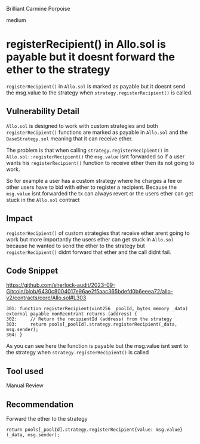 Brilliant Carmine Porpoise

medium

# registerRecipient() in Allo.sol is payable but it doesnt forward the ether to the strategy

`registerRecipient()` in `Allo.sol` is marked as payable but it doesnt send the msg.value to the strategy when `strategy.registerRecipient()` is called.

## Vulnerability Detail

`Allo.sol` is designed to work with custom strategies and both `registerRecipient()` functions are marked as payable in `Allo.sol` and the `BaseStrategy.sol` meaning that it can receive ether. 

The problem is that when calling `strategy.registerRecipient()` in `Allo.sol::registerRecipient()` the `msg.value` isnt forwarded so if a user wants his `registerRecipient()` function to receive ether then its not going to work. 

So for example a user has a custom strategy where he charges a fee or other users have to bid with ether to register a recipient. Because the `msg.value` isnt forwarded the tx can always revert or the users ether can get stuck in the `Allo.sol` contract

## Impact

`registerRecipient()` of custom strategies that receive ether arent going to work but more importantly the users ether can get stuck in `Allo.sol` because he wanted to send the ether to the strategy but `registerRecipient()` didnt forward that ether and the call didnt fail.

## Code Snippet

https://github.com/sherlock-audit/2023-09-Gitcoin/blob/6430c8004017e96ae2f5aac365bdefd0b6eeea72/allo-v2/contracts/core/Allo.sol#L303

```solidity
301: function registerRecipient(uint256 _poolId, bytes memory _data) external payable nonReentrant returns (address) {
302:     // Return the recipientId (address) from the strategy
303:     return pools[_poolId].strategy.registerRecipient(_data, msg.sender);
304: }

```

As you can see here the function is payable but the msg.value isnt sent to the strategy when `strategy.registerRecipient()` is called

## Tool used

Manual Review

## Recommendation

Forward the ether to the strategy

```solidity
return pools[_poolId].strategy.registerRecipient{value: msg.value}(_data, msg.sender); 
```
